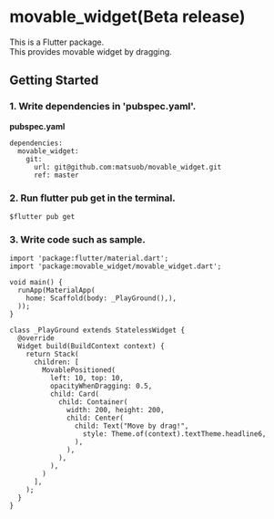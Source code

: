 # movable_widget(Beta release)

This is a Flutter package.  
This provides movable widget by dragging.

## Getting Started

### 1. Write dependencies in 'pubspec.yaml'.
**pubspec.yaml**
```
dependencies:
  movable_widget:
    git:
      url: git@github.com:matsuob/movable_widget.git
      ref: master
```

### 2. Run flutter pub get in the terminal.
```
$flutter pub get
```

### 3. Write code such as sample.
```
import 'package:flutter/material.dart';
import 'package:movable_widget/movable_widget.dart';

void main() {
  runApp(MaterialApp(
    home: Scaffold(body: _PlayGround(),),
  ));
}

class _PlayGround extends StatelessWidget {
  @override
  Widget build(BuildContext context) {
    return Stack(
      children: [
        MovablePositioned(
          left: 10, top: 10,
          opacityWhenDragging: 0.5,
          child: Card(
            child: Container(
              width: 200, height: 200,
              child: Center(
                child: Text("Move by drag!",
                  style: Theme.of(context).textTheme.headline6,
                ),
              ),
            ),
          ),
        )
      ],
    );
  }
}
```

